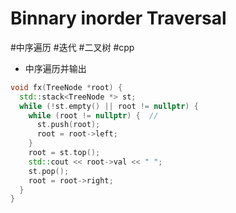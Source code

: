 # Binnary inorder Traversal

#中序遍历 #迭代  #二叉树 #cpp 
- 中序遍历并输出

```c++ 
void fx(TreeNode *root) {  
  std::stack<TreeNode *> st;  
  while (!st.empty() || root != nullptr) {  
    while (root != nullptr) {  //  
      st.push(root);  
      root = root->left;  
    }  
    root = st.top();  
    std::cout << root->val << " ";  
    st.pop();  
    root = root->right;  
  }  
}
```